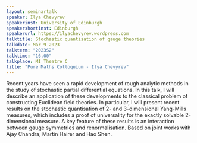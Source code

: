 ```yaml
---
layout: seminartalk
speaker: Ilya Chevyrev
speakerinst: University of Edinburgh
speakershortinst: Edinburgh
speakerurl: https://ilyachevyrev.wordpress.com
talktitle: Stochastic quantisation of gauge theories
talkdate: Mar 9 2023
talkterm: "2023S2"
talktime: "16.00"
talkplace: MI Theatre C
title: "Pure Maths Colloquium - Ilya Chevyrev"
---
```


Recent years have seen a rapid development of rough analytic methods in the study of stochastic partial differential equations. In this talk, I will describe an application of these developments to the classical problem of constructing Euclidean field theories. In particular, I will present recent results on the stochastic quantisation of 2- and 3-dimensional Yang-Mills measures, which includes a proof of universality for the exactly solvable 2-dimensional measure. A key feature of these results is an interaction between gauge symmetries and renormalisation. Based on joint works with Ajay Chandra, Martin Hairer and Hao Shen.